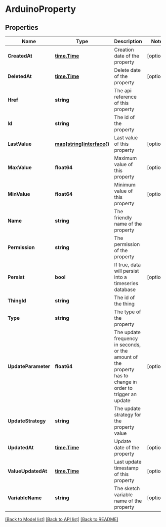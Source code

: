 # ArduinoProperty

## Properties

Name | Type | Description | Notes
------------ | ------------- | ------------- | -------------
**CreatedAt** | [**time.Time**](time.Time.md) | Creation date of the property | [optional] 
**DeletedAt** | [**time.Time**](time.Time.md) | Delete date of the property | [optional] 
**Href** | **string** | The api reference of this property | 
**Id** | **string** | The id of the property | 
**LastValue** | [**map[string]interface{}**](map[string]interface{}.md) | Last value of this property | [optional] 
**MaxValue** | **float64** | Maximum value of this property | [optional] 
**MinValue** | **float64** | Minimum value of this property | [optional] 
**Name** | **string** | The friendly name of the property | 
**Permission** | **string** | The permission of the property | 
**Persist** | **bool** | If true, data will persist into a timeseries database | [optional] 
**ThingId** | **string** | The id of the thing | 
**Type** | **string** | The type of the property | 
**UpdateParameter** | **float64** | The update frequency in seconds, or the amount of the property has to change in order to trigger an update | [optional] 
**UpdateStrategy** | **string** | The update strategy for the property value | 
**UpdatedAt** | [**time.Time**](time.Time.md) | Update date of the property | [optional] 
**ValueUpdatedAt** | [**time.Time**](time.Time.md) | Last update timestamp of this property | [optional] 
**VariableName** | **string** | The sketch variable name of the property | [optional] 

[[Back to Model list]](../README.md#documentation-for-models) [[Back to API list]](../README.md#documentation-for-api-endpoints) [[Back to README]](../README.md)


